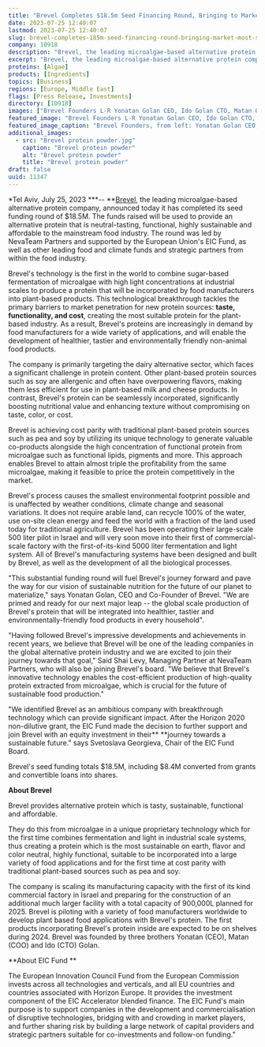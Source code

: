 ```yaml
---
title: "Brevel Completes $18.5m Seed Financing Round, Bringing to Market the Most Sustainable Protein on the Planet"
date: 2023-07-25 12:40:07
lastmod: 2023-07-25 12:40:07
slug: brevel-completes-185m-seed-financing-round-bringing-market-most-sustainable-protein-planet
company: 10918
description: "Brevel, the leading microalgae-based alternative protein company, announced today it has completed its seed funding round of $18.5m."
excerpt: "Brevel, the leading microalgae-based alternative protein company, announced today it has completed its seed funding round of $18.5m."
proteins: [Algae]
products: [Ingredients]
topics: [Business]
regions: [Europe, Middle East]
flags: [Press Release, Investments]
directory: [10918]
images: ["Brevel Founders L-R Yonatan Golan CEO, Ido Golan CTO, Matan Golan, COO_0.jpg","Brevel protein powder.jpg"]
featured_image: "Brevel Founders L-R Yonatan Golan CEO, Ido Golan CTO, Matan Golan, COO_0.jpg"
featured_image_caption: "Brevel Founders, from left: Yonatan Golan CEO, Ido Golan CTO, Matan Golan, COO"
additional_images:
  - src: "Brevel protein powder.jpg"
    caption: "Brevel protein powder"
    alt: "Brevel protein powder"
    title: "Brevel protein powder"
draft: false
uuid: 11347
---
```

*Tel Aviv, July 25, 2023 ***-- **[Brevel](https://brevel.co.il/), the
leading microalgae-based alternative protein company, announced today it
has completed its seed funding round of \$18.5M. The funds raised will
be used to provide an alternative protein that is neutral-tasting,
functional, highly sustainable and affordable to the mainstream food
industry. The round was led by NevaTeam Partners and supported by the
European Union's EIC Fund, as well as other leading food and climate
funds and strategic partners from within the food industry. 

Brevel\'s technology is the first in the world to combine sugar-based
fermentation of microalgae with high light concentrations at industrial
scales to produce a protein that will be incorporated by food
manufacturers into plant-based products. This technological breakthrough
tackles the primary barriers to market penetration for new protein
sources: **taste, functionality, and cost**, creating the most suitable
protein for the plant-based industry. As a result, Brevel's proteins are
increasingly in demand by food manufacturers for a wide variety of
applications, and will enable the development of healthier, tastier and
environmentally friendly non-animal food products.

The company is primarily targeting the dairy alternative sector, which
faces a significant challenge in protein content. Other plant-based
protein sources such as soy are allergenic and often have overpowering
flavors, making them less efficient for use in plant-based milk and
cheese products. In contrast, Brevel\'s protein can be seamlessly
incorporated, significantly boosting nutritional value and enhancing
texture without compromising on taste, color, or cost.

Brevel is achieving cost parity with traditional plant-based protein
sources such as pea and soy by utilizing its unique technology to
generate valuable co-products alongside the high concentration of
functional protein from microalgae such as functional lipids, pigments
and more. This approach enables Brevel to attain almost triple the
profitability from the same microalgae, making it feasible to price the
protein competitively in the market.

Brevel's process causes the smallest environmental footprint possible
and is unaffected by weather conditions, climate change and seasonal
variations. It does not require arable land, can recycle 100% of the
water, use on-site clean energy and feed the world with a fraction of
the land used today for traditional agriculture. Brevel has been
operating their large-scale 500 liter pilot in Israel and will very soon
move into their first of commercial-scale factory with the
first-of-its-kind 5000 liter fermentation and light system. All of
Brevel's manufacturing systems have been designed and built by Brevel,
as well as the development of all the biological processes.

"This substantial funding round will fuel Brevel's journey forward and
pave the way for our vision of sustainable nutrition for the future of
our planet to materialize," says Yonatan Golan, CEO and Co-Founder of
Brevel. "We are primed and ready for our next major leap -- the global
scale production of Brevel\'s protein that will be integrated into
healthier, tastier and environmentally-friendly food products in every
household".

"Having followed Brevel's impressive developments and achievements in
recent years, we believe that Brevel will be one of the leading
companies in the global alternative protein industry and we are excited
to join their journey towards that goal,\" Said Shai Levy, Managing
Partner at NevaTeam Partners, who will also be joining Brevel's board.
"We believe that Brevel's innovative technology enables the
cost-efficient production of high-quality protein extracted from
microalgae, which is crucial for the future of sustainable food
production."

"We identified Brevel as an ambitious company with breakthrough
technology which can provide significant impact. After the Horizon 2020
non-dilutive grant, the EIC Fund made the decision to further support
and join Brevel with an equity investment in their** **journey towards a
sustainable future." says Svetoslava Georgieva, Chair of the EIC Fund
Board.

Brevel\'s seed funding totals \$18.5M, including \$8.4M converted from
grants and convertible loans into shares.

**About Brevel**

Brevel provides alternative protein which is tasty, sustainable,
functional and affordable.

They do this from microalgae in a unique proprietary technology which
for the first time combines fermentation and light in industrial scale
systems, thus creating a protein which is the most sustainable on
earth, flavor and color neutral, highly functional, suitable to be
incorporated into a large variety of food applications and for the first
time at cost parity with traditional plant-based sources such as pea and
soy.

The company is scaling its manufacturing capacity with the first of its
kind commercial factory in Israel and preparing for the construction of
an additional much larger facility with a total capacity of 900,000L
planned for 2025. Brevel is piloting with a variety of food
manufacturers worldwide to develop plant based food applications with
Brevel's protein. The first products incorporating Brevel's protein
inside are expected to be on shelves during 2024. Brevel was founded by
three brothers Yonatan (CEO), Matan (COO) and Ido (CTO) Golan.

**About EIC Fund **

The European Innovation Council Fund from the European Commission
invests across all technologies and verticals, and all EU countries and
countries associated with Horizon Europe. It provides the investment
component of the EIC Accelerator blended finance. The EIC Fund's main
purpose is to support companies in the development and commercialisation
of disruptive technologies, bridging with and crowding in market
players, and further sharing risk by building a large network of capital
providers and strategic partners suitable for co-investments and
follow-on funding."
